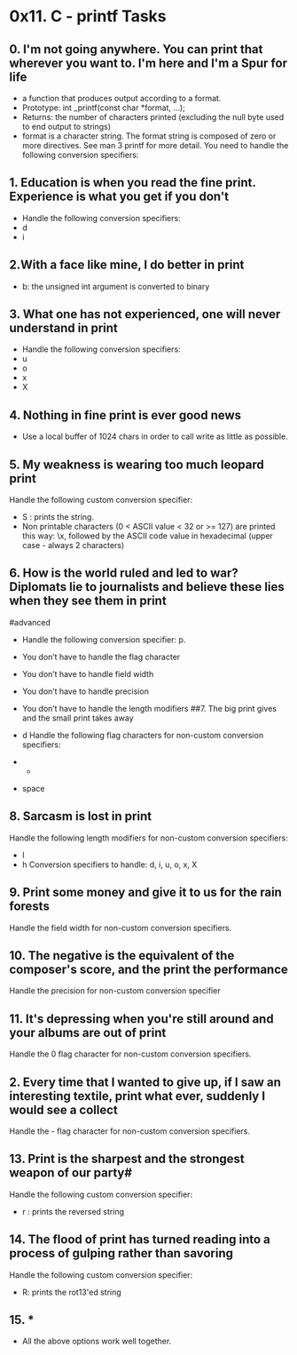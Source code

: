 # 0x11. C - printf Tasks
## 0. I'm not going anywhere. You can print that wherever you want to. I'm here and I'm a Spur for life
*  a function that produces output according to a format.
* Prototype: int _printf(const char *format, ...);
* Returns: the number of characters printed (excluding the null byte used to end output to strings)
* format is a character string. The format string is composed of zero or more directives. See man 3 printf for more detail. You need to handle the following conversion specifiers:
## 1. Education is when you read the fine print. Experience is what you get if you don't
* Handle the following conversion specifiers:
* d
* i
## 2.With a face like mine, I do better in print
* b: the unsigned int argument is converted to binary
## 3. What one has not experienced, one will never understand in print
* Handle the following conversion specifiers:
* u
* o
* x
* X
## 4. Nothing in fine print is ever good news
* Use a local buffer of 1024 chars in order to call write as little as possible.
## 5. My weakness is wearing too much leopard print
Handle the following custom conversion specifier:

* S : prints the string.
* Non printable characters (0 < ASCII value < 32 or >= 127) are printed this way: \x, followed by the ASCII code value in hexadecimal (upper case - always 2 characters)
## 6. How is the world ruled and led to war? Diplomats lie to journalists and believe these lies when they see them in print
#advanced
* Handle the following conversion specifier: p.

* You don’t have to handle the flag character
* You don’t have to handle field width
* You don’t have to handle precision
* You don’t have to handle the length modifiers
##7. The big print gives and the small print takes away
* d
Handle the following flag characters for non-custom conversion specifiers:

* +
* space

## 8. Sarcasm is lost in print

Handle the following length modifiers for non-custom conversion specifiers:

* l
* h
Conversion specifiers to handle: d, i, u, o, x, X
## 9. Print some money and give it to us for the rain forests

Handle the field width for non-custom conversion specifiers.

## 10. The negative is the equivalent of the composer's score, and the print the performance

Handle the precision for non-custom conversion specifier
## 11. It's depressing when you're still around and your albums are out of print

Handle the 0 flag character for non-custom conversion specifiers.
## 2. Every time that I wanted to give up, if I saw an interesting textile, print what ever, suddenly I would see a collect

Handle the - flag character for non-custom conversion specifiers.
## 13. Print is the sharpest and the strongest weapon of our party#
Handle the following custom conversion specifier:

* r : prints the reversed string
## 14. The flood of print has turned reading into a process of gulping rather than savoring
Handle the following custom conversion specifier:

* R: prints the rot13'ed string
## 15. *
* All the above options work well together.

